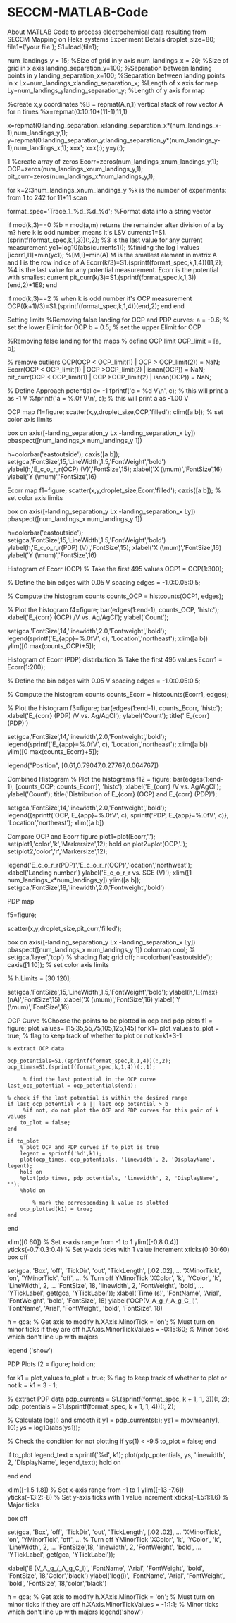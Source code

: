 # SECCM-MATLAB-Code
About MATLAB Code to process electrochemical data resulting from SECCM Mapping on Heka systems
Experiment Details droplet_size=80; file1=('your file'); S1=load(file1);

num_landings_y = 15; %Size of grid in y axis num_landings_x = 20; %Size of grid in x axis landing_separation_y=100; %Separation between landing points in y landing_separation_x=100; %Separation between landing points in x Lx=num_landings_xlanding_separation_x; %Length of x axis for map Ly=num_landings_ylanding_separation_y; %Length of y axis for map

%create x,y coordinates %B = repmat(A,n,1) vertical stack of row vector A for n times %x=repmat(0:10:10*(11-1),11,1)

x=repmat(0:landing_separation_x:landing_separation_x*(num_landings_x-1),num_landings_y,1); y=repmat(0:landing_separation_y:landing_separation_y*(num_landings_y-1),num_landings_x,1); x=x'; x=x(:); y=y(:);

1 %create array of zeros Ecorr=zeros(num_landings_xnum_landings_y,1); OCP=zeros(num_landings_xnum_landings_y,1); pit_curr=zeros(num_landings_x*num_landings_y,1);

for k=2:3num_landings_xnum_landings_y %k is the number of experiments: from 1 to 242 for 11*11 scan

format_spec='Trace_1_%d_%d_%d'; %Format data into a string vector

if mod(k,3)==0 %b = mod(a,m) returns the remainder after division of a by m? here k is odd number, means it's LSV
    currents1=S1.(sprintf(format_spec,k,1,3))(:,2); %3 is the last value for any current measurement
    yc1=log10(abs(currents1)); %finidng the log I values
    [icorr1,I1]=min(yc1); %[M,I]=min(A) M is the smallest element in matrix A and I is the row indice of A
    Ecorr(k/3)=S1.(sprintf(format_spec,k,1,4))(I1,2); %4 is the last value for any potential measurement. Ecorr is the potential with smallest current
    pit_curr(k/3)=S1.(sprintf(format_spec,k,1,3))(end,2)*1E9;
end   

if mod(k,3)==2 % when k is odd number it's OCP measurement
    OCP((k+1)/3)=S1.(sprintf(format_spec,k,1,4))(end,2);
end
end

Setting limits %Removing false landing for OCP and PDP curves: a = -0.6; % set the lower Elimit for OCP b = 0.5; % set the upper Elimit for OCP

%Removing false landing for the maps % define OCP limit OCP_limit = [a, b];

% remove outliers OCP(OCP < OCP_limit(1) | OCP > OCP_limit(2)) = NaN; Ecorr(OCP < OCP_limit(1) | OCP >OCP_limit(2) | isnan(OCP)) = NaN; pit_curr(OCP < OCP_limit(1) | OCP >OCP_limit(2) | isnan(OCP)) = NaN;

% Define Approach potential c= -1 fprintf('c = %d V\n', c); % this will print a as -1 V %fprintf('a = %.0f V\n', c); % this will print a as -1.00 V

OCP map f1=figure; scatter(x,y,droplet_size,OCP,'filled'); clim([a b]); % set color axis limits

box on axis([-landing_separation_y Lx -landing_separation_x Ly]) pbaspect([num_landings_x num_landings_y 1])

h=colorbar('eastoutside'); caxis([a b]); set(gca,'FontSize',15,'LineWidth',1.5,'FontWeight','bold') ylabel(h,'E_c_o_r_r(OCP) (V)','FontSize',15); xlabel('X (\mum)','FontSize',16) ylabel('Y (\mum)','FontSize',16)

Ecorr map f1=figure; scatter(x,y,droplet_size,Ecorr,'filled'); caxis([a b]); % set color axis limits

box on axis([-landing_separation_y Lx -landing_separation_x Ly]) pbaspect([num_landings_x num_landings_y 1])

h=colorbar('eastoutside'); set(gca,'FontSize',15,'LineWidth',1.5,'FontWeight','bold') ylabel(h,'E_c_o_r_r(PDP) (V)','FontSize',15); xlabel('X (\mum)','FontSize',16) ylabel('Y (\mum)','FontSize',16)

Histogram of Ecorr (OCP) % Take the first 495 values OCP1 = OCP(1:300);

% Define the bin edges with 0.05 V spacing edges = -1.0:0.05:0.5;

% Compute the histogram counts counts_OCP = histcounts(OCP1, edges);

% Plot the histogram f4=figure; bar(edges(1:end-1), counts_OCP, 'histc'); xlabel('E_{corr} (OCP) /V vs. Ag/AgCl'); ylabel('Count');

set(gca,'FontSize',14,'linewidth',2.0,'Fontweight','bold'); legend(sprintf('E_{app}=%.0fV', c), 'Location','northeast'); xlim([a b]) ylim([0 max(counts_OCP)+5]);

Histogram of Ecorr (PDP) distirbution % Take the first 495 values Ecorr1 = Ecorr(1:200);

% Define the bin edges with 0.05 V spacing edges = -1.0:0.05:0.5;

% Compute the histogram counts counts_Ecorr = histcounts(Ecorr1, edges);

% Plot the histogram f3=figure; bar(edges(1:end-1), counts_Ecorr, 'histc'); xlabel('E_{corr} (PDP) /V vs. Ag/AgCl'); ylabel('Count'); title(' E_{corr} (PDP)')

set(gca,'FontSize',14,'linewidth',2.0,'Fontweight','bold'); legend(sprintf('E_{app}=%.0fV', c), 'Location','northeast'); xlim([a b]) ylim([0 max(counts_Ecorr)+5]);

legend("Position", [0.61,0.79047,0.27767,0.064767])

Combined Histogram % Plot the histograms f12 = figure; bar(edges(1:end-1), [counts_OCP; counts_Ecorr]', 'histc'); xlabel('E_{corr} /V vs. Ag/AgCl'); ylabel('Count'); title('Distribution of E_{corr} (OCP) and E_{corr} (PDP)');

set(gca,'FontSize',14,'linewidth',2.0,'Fontweight','bold'); legend({sprintf('OCP, E_{app}=%.0fV', c), sprintf('PDP, E_{app}=%.0fV', c)}, 'Location','northeast'); xlim([a b])

Compare OCP and Ecorr figure plot1=plot(Ecorr,'.'); set(plot1,'color','k','Markersize',12); hold on plot2=plot(OCP,'.'); set(plot2,'color','r','Markersize',12);

legend('E_c_o_r_r(PDP)','E_c_o_r_r(OCP)','location','northwest'); xlabel('Landing number') ylabel('E_c_o_r_r vs. SCE (V)'); xlim([1 num_landings_x*num_landings_y]) ylim([a b]); set(gca,'FontSize',18,'linewidth',2.0,'Fontweight','bold')

PDP map

f5=figure;

scatter(x,y,droplet_size,pit_curr,'filled');

box on axis([-landing_separation_y Lx -landing_separation_x Ly]) pbaspect([num_landings_x num_landings_y 1]) colormap cool; % set(gca,'layer','top') % shading flat; grid off; h=colorbar('eastoutside'); caxis([1 10]); % set color axis limits

% h.Limits = [30 120];

set(gca,'FontSize',15,'LineWidth',1.5,'FontWeight','bold'); ylabel(h,'I_{max} (nA)','FontSize',15); xlabel('X (\mum)','FontSize',16) ylabel('Y (\mum)','FontSize',16)

OCP Curve %Choose the points to be plotted in ocp and pdp plots f1 = figure; plot_values= [15,35,55,75,105,125,145] for k1= plot_values to_plot = true; % flag to keep track of whether to plot or not k=k1*3-1

    % extract OCP data
   
    ocp_potentials=S1.(sprintf(format_spec,k,1,4))(:,2);
    ocp_times=S1.(sprintf(format_spec,k,1,4))(:,1);

         % find the last potential in the OCP curve
    last_ocp_potential = ocp_potentials(end);

    % check if the last potential is within the desired range
    if last_ocp_potential < a || last_ocp_potential > b
         %if not, do not plot the OCP and PDP curves for this pair of k values
        to_plot = false;
    end

    if to_plot
        % plot OCP and PDP curves if to_plot is true
        legent = sprintf('%d',k1);
        plot(ocp_times, ocp_potentials, 'linewidth', 2, 'DisplayName', legent);
        hold on
        %plot(pdp_times, pdp_potentials, 'linewidth', 2, 'DisplayName', '');
        %hold on

            % mark the corresponding k value as plotted
        ocp_plotted(k1) = true;
    end
end

xlim([0 60]) % Set x-axis range from -1 to 1 ylim([-0.8 0.4]) yticks(-0.7:0.3:0.4) % Set y-axis ticks with 1 value increment xticks(0:30:60) box off

set(gca, 'Box', 'off', 'TickDir', 'out', 'TickLength', [.02 .02], ... 'XMinorTick', 'on', 'YMinorTick', 'off', ... % Turn off YMinorTick 'XColor', 'k', 'YColor', 'k', 'LineWidth', 2, ... 'FontSize', 18, 'linewidth', 2, 'FontWeight', 'bold', ... 'YTickLabel', get(gca, 'YTickLabel')); xlabel('Time (s)', 'FontName', 'Arial', 'FontWeight', 'bold', 'FontSize', 18) ylabel('OCP(V_A_g_/_A_g_C_l)', 'FontName', 'Arial', 'FontWeight', 'bold', 'FontSize', 18)

h = gca; % Get axis to modify h.XAxis.MinorTick = 'on'; % Must turn on minor ticks if they are off h.XAxis.MinorTickValues = -0:15:60; % Minor ticks which don't line up with majors

legend ('show')

PDP Plots f2 = figure; hold on;

for k1 = plot_values to_plot = true; % flag to keep track of whether to plot or not k = k1 * 3 - 1;

% extract PDP data
pdp_currents = S1.(sprintf(format_spec, k + 1, 1, 3))(:, 2);
pdp_potentials = S1.(sprintf(format_spec, k + 1, 1, 4))(:, 2);

% Calculate log(I) and smooth it
y1 = pdp_currents(:);
ys1 = movmean(y1, 10);
ys = log10(abs(ys1));

% Check the condition for not plotting
if ys(1) < -9.5
    to_plot = false;
end

if to_plot
    legend_text = sprintf('%d', k1);
    plot(pdp_potentials, ys, 'linewidth', 2, 'DisplayName', legend_text);
    hold on
 
end
end

xlim([-1.5 1.8]) % Set x-axis range from -1 to 1 ylim([-13 -7.6]) yticks(-13:2:-8) % Set y-axis ticks with 1 value increment xticks(-1.5:1:1.6) % Major ticks

box off

set(gca, 'Box', 'off', 'TickDir', 'out', 'TickLength', [.02 .02], ... 'XMinorTick', 'on', 'YMinorTick', 'off', ... % Turn off YMinorTick 'XColor', 'k', 'YColor', 'k', 'LineWidth', 2, ... 'FontSize',18, 'linewidth', 2, 'FontWeight', 'bold', ... 'YTickLabel', get(gca, 'YTickLabel'));

xlabel('E (V_A_g_/_A_g_C_l)', 'FontName', 'Arial', 'FontWeight', 'bold', 'FontSize', 18,'Color','black') ylabel('log(i)', 'FontName', 'Arial', 'FontWeight', 'bold', 'FontSize', 18,'color','black')

h = gca; % Get axis to modify h.XAxis.MinorTick = 'on'; % Must turn on minor ticks if they are off h.XAxis.MinorTickValues = -1:1:1; % Minor ticks which don't line up with majors legend('show')
